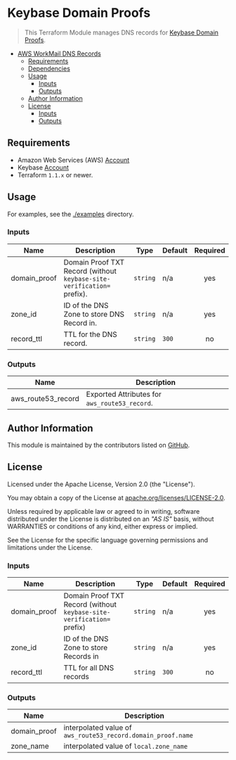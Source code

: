 # Keybase Domain Proofs

> This Terraform Module manages DNS records for [Keybase Domain Proofs](https://book.keybase.io/guides/proof-integration-guide).

<!-- TOC -->
* [AWS WorkMail DNS Records](#aws-workmail-dns-records)
  * [Requirements](#requirements)
  * [Dependencies](#dependencies)
  * [Usage](#usage)
    * [Inputs](#inputs)
    * [Outputs](#outputs)
  * [Author Information](#author-information)
  * [License](#license)
    * [Inputs](#inputs)
    * [Outputs](#outputs)
<!-- TOC -->

## Requirements

* Amazon Web Services (AWS) [Account](https://aws.amazon.com/account/)
* Keybase [Account](https://keybase.io/)
* Terraform `1.1.x` or newer.

## Usage

For examples, see the [./examples](https://github.com/ksatirli/terraform-aws-route53-keybase-domain-proof/tree/main/examples) directory.

<!-- BEGIN_TF_DOCS -->
### Inputs

| Name | Description | Type | Default | Required |
|------|-------------|------|---------|:--------:|
| domain_proof | Domain Proof TXT Record (without `keybase-site-verification=` prefix). | `string` | n/a | yes |
| zone_id | ID of the DNS Zone to store DNS Record in. | `string` | n/a | yes |
| record_ttl | TTL for the DNS record. | `string` | `300` | no |

### Outputs

| Name | Description |
|------|-------------|
| aws_route53_record | Exported Attributes for `aws_route53_record`. |
<!-- END_TF_DOCS -->

## Author Information

This module is maintained by the contributors listed on [GitHub](https://github.com/ksatirli/terraform-aws-route53-keybase-domain-proof/graphs/contributors).

## License

Licensed under the Apache License, Version 2.0 (the "License").

You may obtain a copy of the License at [apache.org/licenses/LICENSE-2.0](http://www.apache.org/licenses/LICENSE-2.0).

Unless required by applicable law or agreed to in writing, software distributed under the License is distributed on an _"AS IS"_ basis, without WARRANTIES or conditions of any kind, either express or implied.

See the License for the specific language governing permissions and limitations under the License.

<!-- BEGIN_TF_DOCS -->
### Inputs

| Name | Description | Type | Default | Required |
|------|-------------|------|---------|:--------:|
| domain_proof | Domain Proof TXT Record (without `keybase-site-verification=` prefix) | `string` | n/a | yes |
| zone_id | ID of the DNS Zone to store Records in | `string` | n/a | yes |
| record_ttl | TTL for all DNS records | `string` | `300` | no |

### Outputs

| Name | Description |
|------|-------------|
| domain_proof | interpolated value of `aws_route53_record.domain_proof.name` |
| zone_name | interpolated value of `local.zone_name` |
<!-- END_TF_DOCS -->
